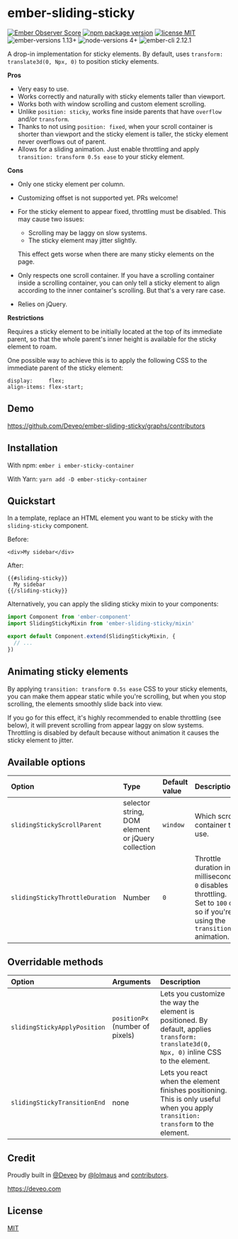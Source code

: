 # ember-sliding-sticky

[![Ember Observer Score](http://emberobserver.com/badges/ember-sliding-sticky.svg?cache_bust=1)](http://emberobserver.com/addons/ember-sliding-sticky)
[![npm package version](https://img.shields.io/npm/v/ember-sliding-sticky.svg)](https://www.npmjs.com/package/ember-sliding-sticky)
[![license MIT](https://img.shields.io/badge/license-MIT-brightgreen.svg)](https://github.com/Deveo/ember-sliding-sticky/blob/gen-1/LICENSE.md)
![ember-versions 1.13+](https://img.shields.io/badge/ember--versions-2.4%2B-yellowgreen.svg)
![node-versions 4+](https://img.shields.io/badge/node--versions-6%2B-yellowgreen.svg)
![ember-cli 2.12.1](https://img.shields.io/badge/uses%20ember--cli-2.11.1-blue.svg)

A drop-in implementation for sticky elements. By default, uses `transform: translate3d(0, Npx, 0)` to position sticky elements.

**Pros**

* Very easy to use.
* Works correctly and naturally with sticky elements taller than viewport.
* Works both with window scrolling and custom element scrolling.
* Unlike `position: sticky`, works fine inside parents that have `overflow` and/or `transform`.
* Thanks to not using `position: fixed`, when your scroll container is shorter than viewport and the sticky element is taller, the sticky element never overflows out of parent.
* Allows for a sliding animation. Just enable throttling and apply `transition: transform 0.5s ease` to your sticky element.

**Cons**

* Only one sticky element per column.
* Customizing offset is not supported yet. PRs welcome! 
* For the sticky element to appear fixed, throttling must be disabled. This may cause two issues:
    * Scrolling may be laggy on slow systems.
    * The sticky element may jitter slightly.

    This effect gets worse when there are many sticky elements on the page. 

* Only respects one scroll container. If you have a scrolling container inside a scrolling container, you can only tell a sticky element to align according to the inner container's scrolling. But that's a very rare case.
* Relies on jQuery.

**Restrictions**

Requires a sticky element to be initially located at the top of its immediate parent, so that the whole parent's inner height is available for the sticky element to roam.

One possible way to achieve this is to apply the following CSS to the immediate parent of the sticky element:

```
display:     flex;
align-items: flex-start;
```



## Demo

https://github.com/Deveo/ember-sliding-sticky/graphs/contributors



## Installation

With npm: `ember i ember-sticky-container`

With Yarn: `yarn add -D ember-sticky-container`



## Quickstart

In a template, replace an HTML element you want to be sticky with the `sliding-sticky` component.

Before:

```
<div>My sidebar</div>
```

After: 

```
{{#sliding-sticky}}
  My sidebar
{{/sliding-sticky}}
```

Alternatively, you can apply the sliding sticky mixin to your components:

```js
import Component from 'ember-component'
import SlidingStickyMixin from 'ember-sliding-sticky/mixin'

export default Component.extend(SlidingStickyMixin, {
  // ...
})
```



## Animating sticky elements

By applying `transition: transform 0.5s ease` CSS to your sticky elements, you can make them appear static while you're scrolling, but when you stop scrolling, the elements smoothly slide back into view.

If you go for this effect, it's highly recommended to enable throttling (see below), it will prevent scrolling from appear laggy on slow systems. Throttling is disabled by default because without animation it causes the sticky element to jitter.



## Available options

| Option                          | Type                                              | Default value | Description                                                                                                                |
|:--------------------------------|:--------------------------------------------------|:--------------|:---------------------------------------------------------------------------------------------------------------------------|
| `slidingStickyScrollParent`     | selector string, DOM element or jQuery collection | `window`      | Which scroll container to use.                                                                                             |
| `slidingStickyThrottleDuration` | Number                                            | `0`           | Throttle duration in milliseconds. `0` disables throttling. Set to `100` or so if you're using the `transition` animation. |




## Overridable methods

| Option                       | Arguments                       | Description                                                                                                                              |
|:-----------------------------|:--------------------------------|:-----------------------------------------------------------------------------------------------------------------------------------------|
| `slidingStickyApplyPosition` | `positionPx` (number of pixels) | Lets you customize the way the element is positioned. By default, applies `transform: translate3d(0, Npx, 0)` inline CSS to the element. |
| `slidingStickyTransitionEnd` | none                            | Lets you react when the element finishes positioning. This is only useful when you apply `transition: transform` to the element.         |



## Credit

Proudly built in [@Deveo](https://github.com/Deveo) by [@lolmaus](https://github.com/lolmaus/) and [contributors](https://github.com/Deveo/ember-sliding-sticky/graphs/contributors).

https://deveo.com



## License

[MIT](https://github.com/Deveo/ember-sliding-sticky/blob/gen-1/LICENSE.md)
